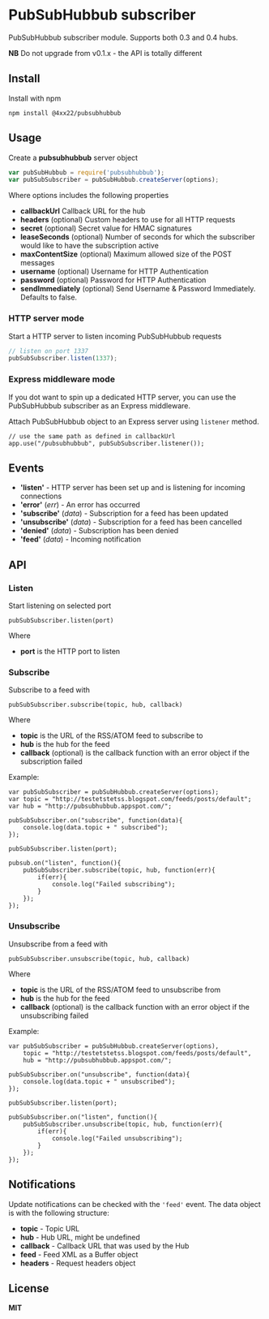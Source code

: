 # PubSubHubbub subscriber

PubSubHubbub subscriber module. Supports both 0.3 and 0.4 hubs.

**NB** Do not upgrade from v0.1.x - the API is totally different

## Install

Install with npm

    npm install @4xx22/pubsubhubbub

## Usage

Create a **pubsubhubbub** server object

```javascript
var pubSubHubbub = require('pubsubhubbub');
var pubSubSubscriber = pubSubHubbub.createServer(options);
```

Where options includes the following properties

-   **callbackUrl** Callback URL for the hub
-   **headers** (optional) Custom headers to use for all HTTP requests
-   **secret** (optional) Secret value for HMAC signatures
-   **leaseSeconds** (optional) Number of seconds for which the subscriber would like to have the subscription active
-   **maxContentSize** (optional) Maximum allowed size of the POST messages
-   **username** (optional) Username for HTTP Authentication
-   **password** (optional) Password for HTTP Authentication
-   **sendImmediately** (optional) Send Username & Password Immediately. Defaults to false.

### HTTP server mode

Start a HTTP server to listen incoming PubSubHubbub requests

```javascript
// listen on port 1337
pubSubSubscriber.listen(1337);
```

### Express middleware mode

If you dot want to spin up a dedicated HTTP server, you can use the PubSubHubbub
subscriber as an Express middleware.

Attach PubSubHubbub object to an Express server using `listener` method.

```
// use the same path as defined in callbackUrl
app.use("/pubsubhubbub", pubSubSubscriber.listener());
```

## Events

-   **'listen'** - HTTP server has been set up and is listening for incoming connections
-   **'error'** (_err_) - An error has occurred
-   **'subscribe'** (_data_) - Subscription for a feed has been updated
-   **'unsubscribe'** (_data_) - Subscription for a feed has been cancelled
-   **'denied'** (_data_) - Subscription has been denied
-   **'feed'** (_data_) - Incoming notification

## API

### Listen

Start listening on selected port

    pubSubSubscriber.listen(port)

Where

-   **port** is the HTTP port to listen

### Subscribe

Subscribe to a feed with

    pubSubSubscriber.subscribe(topic, hub, callback)

Where

-   **topic** is the URL of the RSS/ATOM feed to subscribe to
-   **hub** is the hub for the feed
-   **callback** (optional) is the callback function with an error object if the subscription failed

Example:

    var pubSubSubscriber = pubSubHubbub.createServer(options);
    var topic = "http://testetstetss.blogspot.com/feeds/posts/default";
    var hub = "http://pubsubhubbub.appspot.com/";

    pubSubSubscriber.on("subscribe", function(data){
        console.log(data.topic + " subscribed");
    });

    pubSubSubscriber.listen(port);

    pubsub.on("listen", function(){
        pubSubSubscriber.subscribe(topic, hub, function(err){
            if(err){
                console.log("Failed subscribing");
            }
        });
    });

### Unsubscribe

Unsubscribe from a feed with

    pubSubSubscriber.unsubscribe(topic, hub, callback)

Where

-   **topic** is the URL of the RSS/ATOM feed to unsubscribe from
-   **hub** is the hub for the feed
-   **callback** (optional) is the callback function with an error object if the unsubscribing failed

Example:

    var pubSubSubscriber = pubSubHubbub.createServer(options),
        topic = "http://testetstetss.blogspot.com/feeds/posts/default",
        hub = "http://pubsubhubbub.appspot.com/";

    pubSubSubscriber.on("unsubscribe", function(data){
        console.log(data.topic + " unsubscribed");
    });

    pubSubSubscriber.listen(port);

    pubSubSubscriber.on("listen", function(){
        pubSubSubscriber.unsubscribe(topic, hub, function(err){
            if(err){
                console.log("Failed unsubscribing");
            }
        });
    });

## Notifications

Update notifications can be checked with the `'feed'` event. The data object is with the following structure:

-   **topic** - Topic URL
-   **hub** - Hub URL, might be undefined
-   **callback** - Callback URL that was used by the Hub
-   **feed** - Feed XML as a Buffer object
-   **headers** - Request headers object

## License

**MIT**
